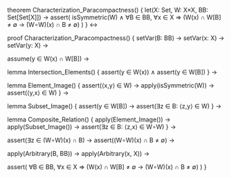 theorem Characterization_Paracompactness() {
  let(X: Set, W: X×X, BB: Set[Set[X]]) →
  assert(
    isSymmetric(W) ∧
    ∀B ∈ BB, ∀x ∈ X ⇒ 
    (W(x) ∩ W[B] ≠ ∅ → (W∘W)(x) ∩ B ≠ ∅)
  )
} ↔

proof Characterization_Paracompactness() {
  setVar(B: BB) →
  setVar(x: X) →
  setVar(y: X) →
  
  assume(y ∈ W(x) ∩ W[B]) →
  
  lemma Intersection_Elements() {
    assert(y ∈ W(x)) ∧
    assert(y ∈ W[B])
  } →

  lemma Element_Image() {
    assert(⟨x,y⟩ ∈ W) →
    apply(isSymmetric(W)) →
    assert(⟨y,x⟩ ∈ W)
  } →

  lemma Subset_Image() {
    assert(y ∈ W[B]) →
    assert(∃z ∈ B: ⟨z,y⟩ ∈ W)
  } →
  
  lemma Composite_Relation() {
    apply(Element_Image()) →
    apply(Subset_Image()) →
    assert(∃z ∈ B: ⟨z,x⟩ ∈ W∘W)
  } →

  assert(∃z ∈ (W∘W)(x) ∩ B) →
  assert((W∘W)(x) ∩ B ≠ ∅) →
  
  apply(Arbitrary(B, BB)) →
  apply(Arbitrary(x, X)) →
  
  assert(
    ∀B ∈ BB, ∀x ∈ X ⇒ 
    (W(x) ∩ W[B] ≠ ∅ → (W∘W)(x) ∩ B ≠ ∅)
  )
}